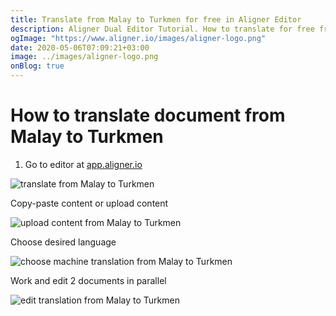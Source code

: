 ```yaml
---
title: Translate from Malay to Turkmen for free in Aligner Editor
description: Aligner Dual Editor Tutorial. How to translate for free from Malay to Turkmen. Aligner is multilingual document management platform. 
ogImage: "https://www.aligner.io/images/aligner-logo.png"
date: 2020-05-06T07:09:21+03:00
image: ../images/aligner-logo.png
onBlog: true
---
```


# How to translate document from Malay to Turkmen

1. Go to editor at [app.aligner.io](https://app.aligner.io "Aligner App web page")

![translate from Malay to Turkmen](../aligner-blank-editor.png "translate from Malay to Turkmen")

Copy-paste content or upload content

![upload content from Malay to Turkmen](../aligner-uploaded-document.png "upload content from Malay to Turkmen")

Choose desired language

![choose machine translation from Malay to Turkmen](../aligner-language-dropdown.png "choose machine translation from Malay to Turkmen")

Work and edit 2 documents in parallel

![edit translation from Malay to Turkmen](../aligner-double-sitded-editor.png "edit translation from Malay to Turkmen")

